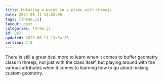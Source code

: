 ```yaml
---
title: Mutating a point in a plane with threejs
date: 2021-06-11 13:32:00
tags: [three.js]
layout: post
categories: three.js
id: 887
updated: 2021-06-11 13:34:26
version: 1.0
---
```


There is still a great deal more to learn when it comes to buffer geometry class in threejs, not just with the class itself, but playing around with the various attributes when it comes to learning how to go about making custom geometry.

<!-- more -->
